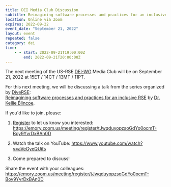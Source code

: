 ```yaml
---
title: DEI Media Club Discussion
subtitle: Reimagining software processes and practices for an inclusive RSE
location: Online via Zoom
expires: 2022-09-22
event_date: "September 21, 2022"
layout: event
repeated: false
category: dei
time:
    - - start: 2022-09-21T19:00:00Z
        end: 2022-09-21T20:00:00Z
---
```


The next meeting of the US-RSE
[DEI-WG](https://us-rse.org/about/working-groups/#diversity-equity-and-inclusion-dei)
Media Club will be on September 21, 2022 at 15ET / 14CT / 13MT / 11PT.

For this next meeting,
we will be discussing a talk from the series organized by
[DiveRSE](https://diverse-rse.github.io/):  
[Reimagining software processes and practices for an inclusive RSE](https://www.youtube.com/watch?v=aVeGyeQUifs)
by [Dr. Kellie Blincoe](https://kblincoe.github.io/).

If you'd like to join, please:

1. [Register](https://emory.zoom.us/meeting/register/tJwqduyopzsoGdYo0ocmT-Boy9YvrDxBAn0D)
   to let us know you interested: <https://emory.zoom.us/meeting/register/tJwqduyopzsoGdYo0ocmT-Boy9YvrDxBAn0D>

2. Watch the talk on YouTube: <https://www.youtube.com/watch?v=aVeGyeQUifs>

3. Come prepared to discuss!

Share the event with your colleagues:
<https://emory.zoom.us/meeting/register/tJwqduyopzsoGdYo0ocmT-Boy9YvrDxBAn0D>
